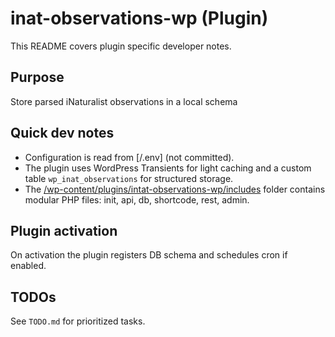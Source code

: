 # inat-observations-wp (Plugin)

This README covers plugin specific developer notes.

## Purpose
Store parsed iNaturalist observations in a local schema

## Quick dev notes
- Configuration is read from [/.env] (not committed).
- The plugin uses WordPress Transients for light caching and a custom table `wp_inat_observations` for structured storage.
- The [/wp-content/plugins/intat-observations-wp/includes](includes/) folder contains modular PHP files: init, api, db, shortcode, rest, admin.

## Plugin activation
On activation the plugin registers DB schema and schedules cron if enabled.

## TODOs
See `TODO.md` for prioritized tasks.
